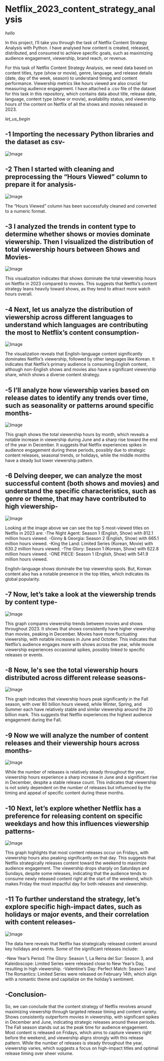 # Netflix_2023_content_strategy_analysis

_hello_

In this project, I’ll take you through the task of Netflix Content Strategy Analysis with Python. I have analysed how content is created, released, distributed, and consumed to achieve specific goals, such as maximizing audience engagement, viewership, brand reach, or revenue.

For this task of Netflix Content Strategy Analysis, we need data based on content titles, type (show or movie), genre, language, and release details (date, day of the week, season) to understand timing and content performance. Viewership metrics like hours viewed are also crucial for measuring audience engagement.
I have attached a .csv file of the dataset for this task in this repository, which contains data about title, release date, language, content type (show or movie), availability status, and viewership hours of the content on Netflix of all the shows and movies released in 2023.

_let_us_begin_

-1 Importing the necessary Python libraries and the dataset as csv-
-
![Image](https://github.com/user-attachments/assets/4b7e6e23-094a-4edb-8163-695354644d8b)

-2 Then I started with cleaning and preprocessing the “Hours Viewed” column to prepare it for analysis-
-
![Image](https://github.com/user-attachments/assets/6e676bc8-f11b-488f-873f-a5fafa5a74ae)

The “Hours Viewed” column has been successfully cleaned and converted to a numeric format.

-3 I analyzed the trends in content type to determine whether shows or movies dominate viewership. Then I visualized the distribution of total viewership hours between Shows and Movies-
-
![Image](https://github.com/user-attachments/assets/c83a0f67-58db-4439-89dd-ef9ec2831c35)

This visualization indicates that shows dominate the total viewership hours on Netflix in 2023 compared to movies. This suggests that Netflix’s content strategy leans heavily toward shows, as they tend to attract more watch hours overall.

-4 Next, let us analyze the distribution of viewership across different languages to understand which languages are contributing the most to Netflix’s content consumption-
-
![Image](https://github.com/user-attachments/assets/44bd5ad2-9fe6-43fe-8451-16bf61120924)

The visualization reveals that English-language content significantly dominates Netflix’s viewership, followed by other languages like Korean. It indicates that Netflix’s primary audience is consuming English content,
although non-English shows and movies also have a significant viewership share, which shows a diverse content strategy.

-5 I’ll analyze how viewership varies based on release dates to identify any trends over time, such as seasonality or patterns around specific months-
-
![Image](https://github.com/user-attachments/assets/1099d45f-c614-47b2-a966-4fb05f900f20)

This graph shows the total viewership hours by month, which reveals a notable increase in viewership during June and a sharp rise toward the end of the year in December.
It suggests that Netflix experiences spikes in audience engagement during these periods, possibly due to strategic content releases, seasonal trends, or holidays, while the middle months have a steady but lower viewership pattern.

-6 Delving deeper, we can analyze the most successful content (both shows and movies) and understand the specific characteristics, such as genre or theme, that may have contributed to high viewership-
-
![Image](https://github.com/user-attachments/assets/022a9a2d-56a5-4ebb-a400-13c13f928fb6)

Looking at the image above we can see the top 5 most-viewed titles on Netflix in 2023 are:
-The Night Agent: Season 1 (English, Show) with 812.1 million hours viewed.
-Ginny & Georgia: Season 2 (English, Show) with 665.1 million hours viewed.
-King the Land: Limited Series (Korean, Movie) with 630.2 million hours viewed.
-The Glory: Season 1 (Korean, Show) with 622.8 million hours viewed.
-ONE PIECE: Season 1 (English, Show) with 541.9 million hours viewed.

English-language shows dominate the top viewership spots. But, Korean content also has a notable presence in the top titles, which indicates its global popularity.

-7 Now, let’s take a look at the viewership trends by content type-
-
![Image](https://github.com/user-attachments/assets/cc0b74b8-4083-439a-8f96-dac7de235c0d)

This graph compares viewership trends between movies and shows throughout 2023. It shows that shows consistently have higher viewership than movies, peaking in December.
Movies have more fluctuating viewership, with notable increases in June and October. This indicates that Netflix’s audience engages more with shows across the year, while movie viewership experiences occasional spikes, possibly linked to specific releases or events.

-8 Now,  le's see the total viewership hours distributed across different release seasons-
-
![Image](https://github.com/user-attachments/assets/7308236a-9046-4627-ad01-b65cab8ca1c1)

This graph indicates that viewership hours peak significantly in the Fall season, with over 80 billion hours viewed, while Winter, Spring, and Summer each have relatively stable and similar viewership around the 20 billion mark.
This suggests that Netflix experiences the highest audience engagement during the Fall.

-9 Now we will analyze the number of content releases and their viewership hours across months-
-
![Image](https://github.com/user-attachments/assets/4d82e625-9f2c-4c6c-81c7-d76d5b882880)

While the number of releases is relatively steady throughout the year, viewership hours experience a sharp increase in June and a significant rise in December, despite a stable release count.
This indicates that viewership is not solely dependent on the number of releases but influenced by the timing and appeal of specific content during these months.

-10 Next, let’s explore whether Netflix has a preference for releasing content on specific weekdays and how this influences viewership patterns-
-
![Image](https://github.com/user-attachments/assets/c963e629-b9f0-4fa5-a579-d04f13b6a387)

This graph highlights that most content releases occur on Fridays, with viewership hours also peaking significantly on that day. This suggests that Netflix strategically releases content toward the weekend to maximize audience engagement.
The viewership drops sharply on Saturdays and Sundays, despite some releases, indicating that the audience tends to consume newly released content right at the start of the weekend, which makes Friday the most impactful day for both releases and viewership.

-11 To further understand the strategy, let’s explore specific high-impact dates, such as holidays or major events, and their correlation with content releases-
-
![Image](https://github.com/user-attachments/assets/0b511a7c-8718-4e9a-aa09-987220bb8c32)

The data here reveals that Netflix has strategically released content around key holidays and events. Some of the significant releases include:

-New Year’s Period: The Glory: Season 1, La Reina del Sur: Season 3, and Kaleidoscope: Limited Series were released close to New Year’s Day, resulting in high viewership.
-Valentine’s Day: Perfect Match: Season 1 and The Romantics: Limited Series were released on February 14th, which align with a romantic theme and capitalize on the holiday’s sentiment.

-Conclusion-
-
So, we can conclude that the content strategy of Netflix revolves around maximizing viewership through targeted release timing and content variety. Shows consistently outperform movies in viewership, with significant spikes in December and June, indicating strategic releases around these periods.
The Fall season stands out as the peak time for audience engagement. Most content is released on Fridays, which aims to capture viewers right before the weekend, and viewership aligns strongly with this release pattern.
While the number of releases is steady throughout the year, viewership varies, which suggests a focus on high-impact titles and optimal release timing over sheer volume.




















